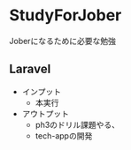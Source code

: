 # StudyForJober
Joberになるために必要な勉強

## Laravel
- インプット
  - 本実行
- アウトプット
  - ph3のドリル課題やる、
  - tech-appの開発